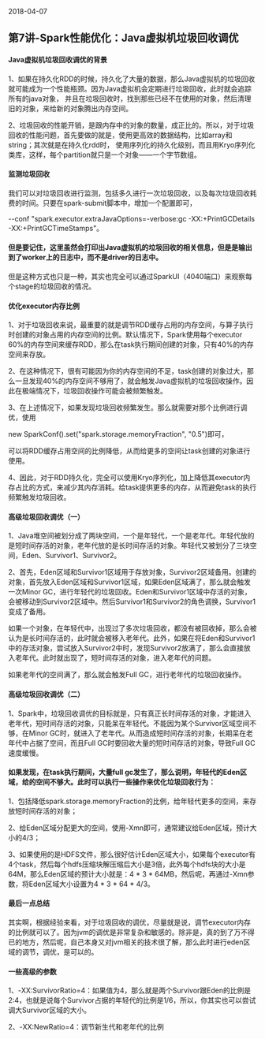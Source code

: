 2018-04-07

## 第7讲-Spark性能优化：Java虚拟机垃圾回收调优
#### Java虚拟机垃圾回收调优的背景
1、如果在持久化RDD的时候，持久化了大量的数据，那么Java虚拟机的垃圾回收就可能成为一个性能瓶颈。因为Java虚拟机会定期进行垃圾回收，此时就会追踪所有的java对象，
并且在垃圾回收时，找到那些已经不在使用的对象，然后清理旧的对象，来给新的对象腾出内存空间。

2、垃圾回收的性能开销，是跟内存中的对象的数量，成正比的。所以，对于垃圾回收的性能问题，首先要做的就是，使用更高效的数据结构，比如array和string；其次就是在持久化rdd时，
使用序列化的持久化级别，而且用Kryo序列化类库，这样，每个partition就只是一个对象——一个字节数组。

#### 监测垃圾回收
我们可以对垃圾回收进行监测，包括多久进行一次垃圾回收，以及每次垃圾回收耗费的时间。只要在spark-submit脚本中，增加一个配置即可，

--conf "spark.executor.extraJavaOptions=-verbose:gc -XX:+PrintGCDetails -XX:+PrintGCTimeStamps"。

#### 但是要记住，这里虽然会打印出Java虚拟机的垃圾回收的相关信息，但是是输出到了worker上的日志中，而不是driver的日志中。

但是这种方式也只是一种，其实也完全可以通过SparkUI（4040端口）来观察每个stage的垃圾回收的情况。

#### 优化executor内存比例
1、对于垃圾回收来说，最重要的就是调节RDD缓存占用的内存空间，与算子执行时创建的对象占用的内存空间的比例。默认情况下，Spark使用每个executor 60%的内存空间来缓存RDD，那么在task执行期间创建的对象，只有40%的内存空间来存放。

2、在这种情况下，很有可能因为你的内存空间的不足，task创建的对象过大，那么一旦发现40%的内存空间不够用了，就会触发Java虚拟机的垃圾回收操作。因此在极端情况下，垃圾回收操作可能会被频繁触发。

3、在上述情况下，如果发现垃圾回收频繁发生。那么就需要对那个比例进行调优，使用

new SparkConf().set("spark.storage.memoryFraction", "0.5")即可，

可以将RDD缓存占用空间的比例降低，从而给更多的空间让task创建的对象进行使用。

4、因此，对于RDD持久化，完全可以使用Kryo序列化，加上降低其executor内存占比的方式，来减少其内存消耗。给task提供更多的内存，从而避免task的执行频繁触发垃圾回收。

#### 高级垃圾回收调优（一）
1、Java堆空间被划分成了两块空间，一个是年轻代，一个是老年代。年轻代放的是短时间存活的对象，老年代放的是长时间存活的对象。年轻代又被划分了三块空间，Eden、Survivor1、Survivor2。

2、首先，Eden区域和Survivor1区域用于存放对象，Survivor2区域备用。创建的对象，首先放入Eden区域和Survivor1区域，如果Eden区域满了，那么就会触发一次Minor GC，进行年轻代的垃圾回收。Eden和Survivor1区域中存活的对象，会被移动到Survivor2区域中。然后Survivor1和Survivor2的角色调换，Survivor1变成了备用。

如果一个对象，在年轻代中，出现过了多次垃圾回收，都没有被回收掉，那么会被认为是长时间存活的，此时就会被移入老年代。此外，如果在将Eden和Survivor1中的存活对象，尝试放入Survivor2中时，发现Survivor2放满了，那么会直接放入老年代。此时就出现了，短时间存活的对象，进入老年代的问题。

如果老年代的空间满了，那么就会触发Full GC，进行老年代的垃圾回收操作。

#### 高级垃圾回收调优（二）
1、Spark中，垃圾回收调优的目标就是，只有真正长时间存活的对象，才能进入老年代，短时间存活的对象，只能呆在年轻代。不能因为某个Survivor区域空间不够，在Minor GC时，就进入了老年代。从而造成短时间存活的对象，长期呆在老年代中占据了空间，而且Full GC时要回收大量的短时间存活的对象，导致Full GC速度缓慢。

#### 如果发现，在task执行期间，大量full gc发生了，那么说明，年轻代的Eden区域，给的空间不够大。此时可以执行一些操作来优化垃圾回收行为：
1、包括降低spark.storage.memoryFraction的比例，给年轻代更多的空间，来存放短时间存活的对象；

2、给Eden区域分配更大的空间，使用-Xmn即可，通常建议给Eden区域，预计大小的4/3；

3、如果使用的是HDFS文件，那么很好估计Eden区域大小，如果每个executor有4个task，然后每个hdfs压缩块解压缩后大小是3倍，此外每个hdfs块的大小是64M，那么Eden区域的预计大小就是：4 * 3 * 64MB，然后呢，再通过-Xmn参数，将Eden区域大小设置为4 * 3 * 64 * 4/3。

#### 最后一点总结
其实啊，根据经验来看，对于垃圾回收的调优，尽量就是说，调节executor内存的比例就可以了。因为jvm的调优是非常复杂和敏感的。除非是，真的到了万不得已的地方，然后呢，自己本身又对jvm相关的技术很了解，那么此时进行eden区域的调节，调优，是可以的。

#### 一些高级的参数
1、-XX:SurvivorRatio=4：如果值为4，那么就是两个Survivor跟Eden的比例是2:4，也就是说每个Survivor占据的年轻代的比例是1/6，所以，你其实也可以尝试调大Survivor区域的大小。

2、-XX:NewRatio=4：调节新生代和老年代的比例


